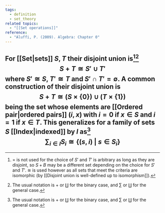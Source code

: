 ```yaml
---
tags:
  - definition
  - set_theory
related topics:
  - "[[Set operations]]"
reference:
  - "Aluffi, P. (2009). Algebra: Chapter 0"
---
```

For [[Set|sets]] $S,T$ their disjoint union is[^1][^2]$$
	S+T \cong S'\cup T'
$$where $S'\cong S$, $T'\cong T$ and $S'\cap T'=\emptyset$. A common construction of their disjoint union is$$
S+T \cong (S\times\{0\}) \cup (T\times\{1\})
$$being the set whose elements are [[Ordered pair|ordered pairs]] $(i,x)$ with $i= 0$ if $x\in S$ and $i=1$ if $x\in T$. This generalizes for a family of sets $S$ [[Index|indexed]] by $I$ as[^2]$$
	\sum_{i\in I}S_i \cong \{(s,i)\ |\ s\in S_i\}
$$
---

[^1]: $=$ is not used for the choice of $S'$ and $T'$ is arbitrary as long as they are disjoint, so $S+B$ may be a different set depending on the choice for $S'$ and $T'$. $\cong$ is used however as all sets that meet the criteria are isomorphic (by [[Disjoint union is well-defined up to isomorphism]]).
[^2]: The usual notation is $+$ or $\amalg$ for the binary case, and $\sum$ or $\coprod$ for the general case.